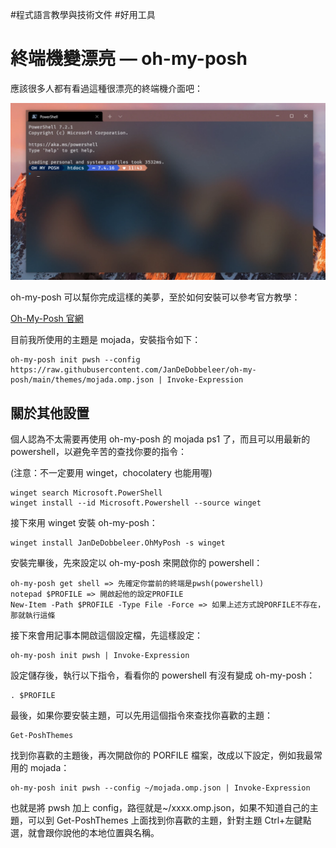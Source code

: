 #程式語言教學與技術文件 #好用工具
# 終端機變漂亮 — oh-my-posh

應該很多人都有看過這種很漂亮的終端機介面吧：



![ohmyposh](../../_resources/ohmyposh1.png)



oh-my-posh 可以幫你完成這樣的美夢，至於如何安裝可以參考官方教學：

[Oh-My-Posh 官網](https://ohmyposh.dev/ "https://ohmyposh.dev/")

目前我所使用的主題是 mojada，安裝指令如下：

```
oh-my-posh init pwsh --config https://raw.githubusercontent.com/JanDeDobbeleer/oh-my-posh/main/themes/mojada.omp.json | Invoke-Expression
```

## 關於其他設置

個人認為不太需要再使用 oh-my-posh 的 mojada ps1 了，而且可以用最新的 powershell，以避免辛苦的查找你要的指令：

(注意：不一定要用 winget，chocolatery 也能用喔)

```
winget search Microsoft.PowerShell
winget install --id Microsoft.Powershell --source winget
```

接下來用 winget 安裝 oh-my-posh：

```
winget install JanDeDobbeleer.OhMyPosh -s winget
```

安裝完畢後，先來設定以 oh-my-posh 來開啟你的 powershell：

```
oh-my-posh get shell => 先確定你當前的終端是pwsh(powershell)
notepad $PROFILE => 開啟起他的設定PROFILE
New-Item -Path $PROFILE -Type File -Force => 如果上述方式說PORFILE不存在，那就執行這條
```

接下來會用記事本開啟這個設定檔，先這樣設定：

```
oh-my-posh init pwsh | Invoke-Expression
```

設定儲存後，執行以下指令，看看你的 powershell 有沒有變成 oh-my-posh：

```
. $PROFILE
```

最後，如果你要安裝主題，可以先用這個指令來查找你喜歡的主題：

```
Get-PoshThemes
```

找到你喜歡的主題後，再次開啟你的 PORFILE 檔案，改成以下設定，例如我最常用的 mojada：

```
oh-my-posh init pwsh --config ~/mojada.omp.json | Invoke-Expression
```

也就是將 pwsh 加上 config，路徑就是~/xxxx.omp.json，如果不知道自己的主題，可以到 Get-PoshThemes 上面找到你喜歡的主題，針對主題 Ctrl+左鍵點選，就會跟你說他的本地位置與名稱。
